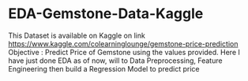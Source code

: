# EDA-Gemstone-Data-Kaggle
This Dataset is available on Kaggle on link https://www.kaggle.com/colearninglounge/gemstone-price-prediction
Objective : Predict Price of Gemstone using the values provided.
Here I have just done EDA as of now, will to Data Preprocessing, Feature Engineering then build a Regression Model to predict price
